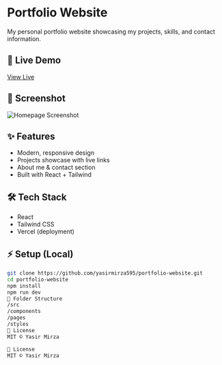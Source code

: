 # Portfolio Website

My personal portfolio website showcasing my projects, skills, and contact information.

## 🚀 Live Demo
[View Live](https://your-portfolio-link.vercel.app)

## 📸 Screenshot
![Homepage Screenshot](./assets/homepage.png)

## ✨ Features
- Modern, responsive design
- Projects showcase with live links
- About me & contact section
- Built with React + Tailwind

## 🛠️ Tech Stack
- React
- Tailwind CSS
- Vercel (deployment)

## ⚡ Setup (Local)
```bash
git clone https://github.com/yasirmirza595/portfolio-website.git
cd portfolio-website
npm install
npm run dev
📂 Folder Structure
/src
/components
/pages
/styles
📜 License
MIT © Yasir Mirza

📜 License
MIT © Yasir Mirza
